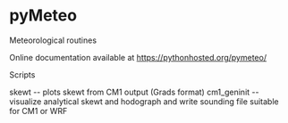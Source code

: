 # pyMeteo
Meteorological routines

Online documentation available at https://pythonhosted.org/pymeteo/

Scripts

skewt -- plots skewt from CM1 output (Grads format)
cm1_geninit -- visualize analytical skewt and hodograph and write sounding file suitable for CM1 or WRF

